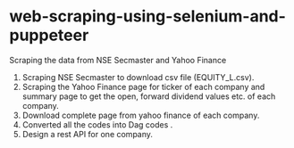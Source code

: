 # web-scraping-using-selenium-and-puppeteer
Scraping the data from NSE Secmaster and Yahoo Finance

1) Scraping NSE Secmaster to download csv file (EQUITY_L.csv).<br>
2) Scraping the Yahoo Finance page for ticker of each company and summary page to get the open, forward dividend values etc. of each company.<br>
3) Download complete page from yahoo finance of each company.<br>
4) Converted all  the codes into Dag codes .<br>
5) Design a rest API for one company.<br>
